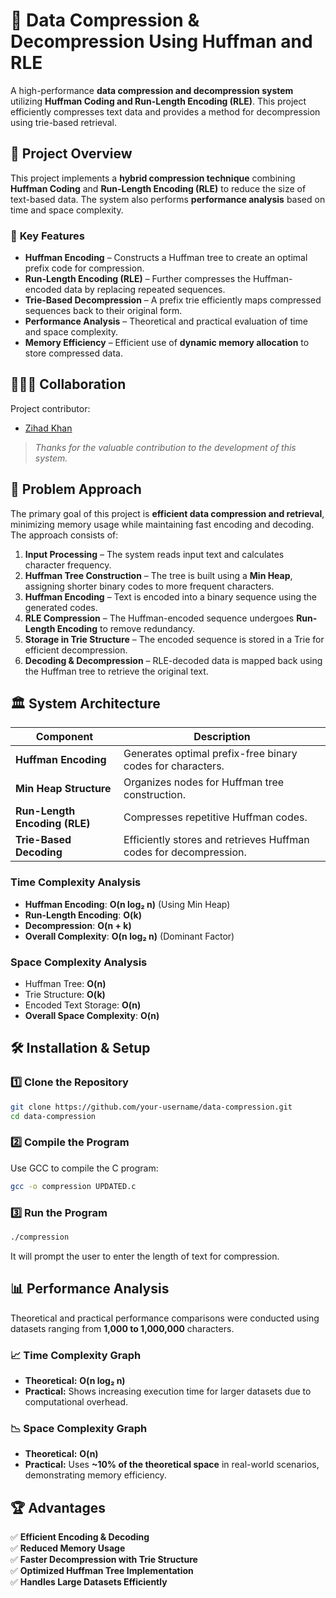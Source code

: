 # 📌 Data Compression & Decompression Using Huffman and RLE  
A high-performance **data compression and decompression system** utilizing **Huffman Coding and Run-Length Encoding (RLE)**. This project efficiently compresses text data and provides a method for decompression using trie-based retrieval.


## 🚀 Project Overview  
This project implements a **hybrid compression technique** combining **Huffman Coding** and **Run-Length Encoding (RLE)** to reduce the size of text-based data. The system also performs **performance analysis** based on time and space complexity.

### 🔹 **Key Features**
- **Huffman Encoding** – Constructs a Huffman tree to create an optimal prefix code for compression.
- **Run-Length Encoding (RLE)** – Further compresses the Huffman-encoded data by replacing repeated sequences.
- **Trie-Based Decompression** – A prefix trie efficiently maps compressed sequences back to their original form.
- **Performance Analysis** – Theoretical and practical evaluation of time and space complexity.
- **Memory Efficiency** – Efficient use of **dynamic memory allocation** to store compressed data.


## 🧑‍🤝‍🧑 Collaboration

Project contributor:

- [Zihad Khan](https://github.com/Zihad107)

> _Thanks for the valuable contribution to the development of this system._


## 📜 **Problem Approach**
The primary goal of this project is **efficient data compression and retrieval**, minimizing memory usage while maintaining fast encoding and decoding. The approach consists of:
1. **Input Processing** – The system reads input text and calculates character frequency.
2. **Huffman Tree Construction** – The tree is built using a **Min Heap**, assigning shorter binary codes to more frequent characters.
3. **Huffman Encoding** – Text is encoded into a binary sequence using the generated codes.
4. **RLE Compression** – The Huffman-encoded sequence undergoes **Run-Length Encoding** to remove redundancy.
5. **Storage in Trie Structure** – The encoded sequence is stored in a Trie for efficient decompression.
6. **Decoding & Decompression** – RLE-decoded data is mapped back using the Huffman tree to retrieve the original text.



## 🏛 **System Architecture**
| **Component** | **Description** |
|--------------|----------------|
| **Huffman Encoding** | Generates optimal prefix-free binary codes for characters. |
| **Min Heap Structure** | Organizes nodes for Huffman tree construction. |
| **Run-Length Encoding (RLE)** | Compresses repetitive Huffman codes. |
| **Trie-Based Decoding** | Efficiently stores and retrieves Huffman codes for decompression. |

### **Time Complexity Analysis**
- **Huffman Encoding**: **O(n log₂ n)** (Using Min Heap)
- **Run-Length Encoding**: **O(k)**
- **Decompression**: **O(n + k)**
- **Overall Complexity**: **O(n log₂ n)** (Dominant Factor)

### **Space Complexity Analysis**
- Huffman Tree: **O(n)**
- Trie Structure: **O(k)**
- Encoded Text Storage: **O(n)**
- **Overall Space Complexity**: **O(n)**



## 🛠 **Installation & Setup**
### **1️⃣ Clone the Repository**
```bash
git clone https://github.com/your-username/data-compression.git
cd data-compression
```

### **2️⃣ Compile the Program**
Use GCC to compile the C program:
```bash
gcc -o compression UPDATED.c
```

### **3️⃣ Run the Program**
```bash
./compression
```
It will prompt the user to enter the length of text for compression.



## 📊 **Performance Analysis**
Theoretical and practical performance comparisons were conducted using datasets ranging from **1,000 to 1,000,000** characters.  

### **📈 Time Complexity Graph**
- **Theoretical:** **O(n log₂ n)**
- **Practical:** Shows increasing execution time for larger datasets due to computational overhead.

### **📉 Space Complexity Graph**
- **Theoretical:** **O(n)**
- **Practical:** Uses **~10% of the theoretical space** in real-world scenarios, demonstrating memory efficiency.



## 🏆 **Advantages**
✅ **Efficient Encoding & Decoding**  
✅ **Reduced Memory Usage**  
✅ **Faster Decompression with Trie Structure**  
✅ **Optimized Huffman Tree Implementation**  
✅ **Handles Large Datasets Efficiently**  
